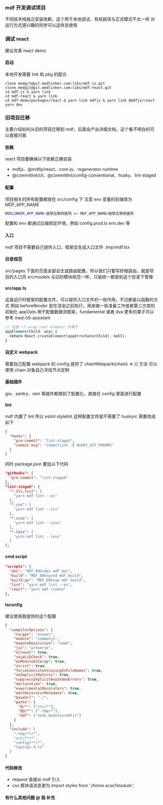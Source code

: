 ### mdf 开发调试项目
不同技术栈独立安装依赖，这个用于本地调试，有些路径与正式模式不太一样
对运行方式感兴趣的同学可以这样去使用

### 调试 react
建议完善 react demo

#### 启动
本地开发需要 link 和 pkg 的配合

``` shell
clone medgit@git.medlinker.com:libs/mdf-js.git
clone medgit@git.medlinker.com:libs/mdf-react.git
cd mdf-js & yarn link
cd mdf-react & yarn link
cd mdf-demo/packages/react & yarn link mdfjs & yarn link @mdfjs/react
yarn dev
```

### 旧项目迁移
主要介绍如何从旧的项目迁移到 mdf，后面会产出详细文档，这个看不明白的可以直接问我

#### 依赖
react 项目要确保以下依赖正确安装
- mdfjs、@mdfjs/react、core-js、regenerator-runtime
- @commitlint/cli、@commitlint/config-conventional、husky、lint-staged

#### 配置
项目相关的所有配置都放在 src/config 下
注意 env 变量的前缀改为 MDF_APP_NAME
```bash
MEDLINKER_APP_NAME=医联互联网医院 => MDF_APP_NAME=医联互联网医院
```
配置和 env 都通过后缀绑定环境，例如 config.prod.ts env.dev 等

#### 入口
mdf 项目不需要自己提供入口，框架会生成入口文件 .tmp/mdf.tsx

#### 目录规范
src/pages 下面的页面全部会生成路由配置，所以我们只要写好根路由，就是项目的入口页
src/models 与旧的模块规范一样，只是统一都放到这个目录下管理

#### src/app.ts
这是运行时框架的配置文件，可以提供入口文件的一些作用，不过都是以函数的方式
例如 beforeRender 是在渲染之前执行，用来做一些准备工作或者第三方库的初始化
appOpts 用于配置数据流框架，fundamental 或者 dva
更多的栗子可以参考 med-h5-assistant

```javascript
// 这是一个 wrap root element 的栗子
appElement(Child: any) {
  return React.createElement(appErrorGate(Child), null);
}
```

#### 自定义 webpack
需要自己配置 webpack 的 config 提供了 chainWebpack(chain) => {} 方法
可以使用 chain 对象自己寻找节点定制

#### 基础插件
gio、sentry、rem 等插件都做到了配置化，直接在 config 里面进行配置

#### lint
mdf 内置了 lint 所以 eslint stylelint 这种配置文件就不需要了
huskyrc 需要改成如下
```json
{
  "hooks": {
    "pre-commit": "lint-staged",
    "commit-msg": "commitlint -E HUSKY_GIT_PARAMS"
  }
}
```
同时 package.json 要加以下代码
```json
"gitHooks": {
  "pre-commit": "lint-staged"
},
"lint-staged": {
  "*.{ts,tsx}": [
    "yarn mdf lint --es"
  ],
  "*.css": [
    "yarn mdf lint --css"
  ],
  "*.scss": [
    "yarn mdf lint --sass"
  ],
  "*.less": [
    "yarn mdf lint --less"
  ]
},
```

#### cmd script
```json
"scripts": {
  "dev": "MDF_ENV=dev mdf dev",
  "build": "MDF_ENV=prod mdf build",
  "build:qa": "MDF_ENV=qa mdf build",
  "lint": "yarn mdf lint --es",
  "react": "yarn mdf create"
},
```

#### tsconfig
建议使用我提供的这个配置
```json
{
  "compilerOptions": {
    "target": "esnext",
    "module": "commonjs",
    "moduleResolution": "node",
    "jsx": "preserve",
    "allowJs": true,
    "skipLibCheck": true,
    "esModuleInterop": true,
    "strict": true,
    "forceConsistentCasingInFileNames": true,
    "noImplicitReturns": true,
    "suppressImplicitAnyIndexErrors": true,
    "declaration": true,
    "experimentalDecorators": true,
    "emitDecoratorMetadata": true,
    "baseUrl": "./",
    "paths": {
      "@/*": ["src/*"],
      "@@/*": [".tmp/*"],
      "mdf": ["node_modules/mdfjs"]
    }
  },
  "include": [
    ".tmp/**/*",
    "src/**/*",
    "config/**/*",
    "typings.d.ts"
  ]
}
```

#### 代码修改
- request 直接从 mdf 引入
- css 模块语法变更为 import styles from './home.scss?module';

#### 有什么其他问题 @ 我 补充





